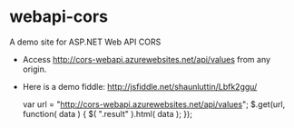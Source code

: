 # webapi-cors
A demo site for ASP.NET Web API CORS

* Access http://cors-webapi.azurewebsites.net/api/values from any origin.
* Here is a demo fiddle: http://jsfiddle.net/shaunluttin/Lbfk2ggu/

    var url = "http://cors-webapi.azurewebsites.net/api/values";
    $.get(url, function( data ) {
      $( ".result" ).html( data );
    });


